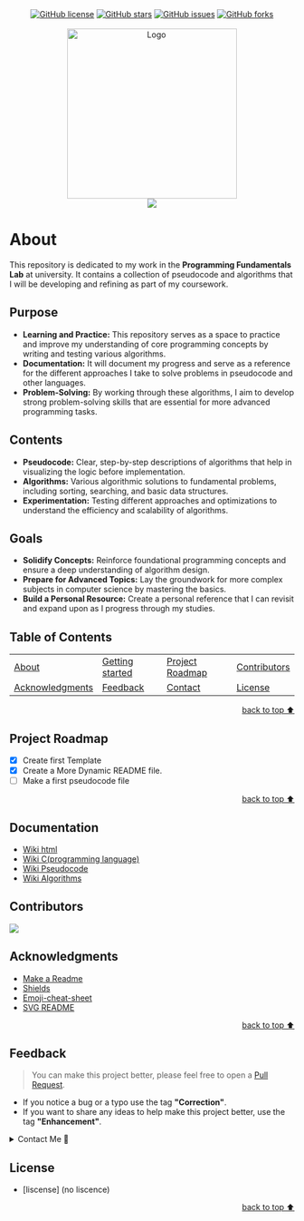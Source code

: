 <!-- Intro-->



<!-- Shields Section--> <!-- Optional -->

<!-- 
* Insert project shields and badges through this link https://shields.io/
* 
*
-->

<div align="center">
    <a href="https://github.com/AsadFattani/24K-0721/blob/main/LICENSE.txt"><img alt="GitHub license" src="https://img.shields.io/github/license/AsadFattani/24K-0721?color=ff69b4&style=for-the-badge"></a>
    <a href="https://github.com/AsadFattani/24K-0721/stargazers"><img alt="GitHub stars" src="https://img.shields.io/github/stars/AsadFattani/24K-0721?color=yellow&label=Project%20Stars&style=for-the-badge"></a>
    <a href="https://github.com/AsadFattani/24K-0721/issues"><img alt="GitHub issues" src="https://img.shields.io/github/issues/AsadFattani/24K-0721?color=brightgreen&label=issues&style=for-the-badge"></a>
    <a href="https://github.com/AsadFattani/24K-0721/network"><img alt="GitHub forks" src="https://img.shields.io/github/forks/AsadFattani/24K-0721?color=9cf&label=forks&style=for-the-badge"></a>
</div>
<br>


<!-- Logo Section  --> 

<!--
* Inserting logo a san image
-->
<div align="center" id="top">
    <a href="AsadFattani" target="_blank">
        <img src="https://avatars.githubusercontent.com/u/123973804?s=96&v=4"
        alt="Logo" height="300" width="auto">
    </a>
</div>


<!-- Project title 
* use a dynamic typing-SvG here https://readme-typing-svg.demolab.com/demo/
*
*  Instead you can type your project name after a # header
-->

<div align="center">
<img src="https://readme-typing-svg.demolab.com?font=Fira+Code&size=22&duration=4000&pause=5000&background=FFFFFF00&center=true&vCenter=true&multiline=true&width=435&lines=PROGRAMMING-FUNDEMENTALS-24K-0721">
</div>


# About

This repository is dedicated to my work in the **Programming Fundamentals Lab** at university. It contains a collection of pseudocode and algorithms that I will be developing and refining as part of my coursework.

## Purpose
- **Learning and Practice:** This repository serves as a space to practice and improve my understanding of core programming concepts by writing and testing various algorithms.
- **Documentation:** It will document my progress and serve as a reference for the different approaches I take to solve problems in pseudocode and other languages.
- **Problem-Solving:** By working through these algorithms, I aim to develop strong problem-solving skills that are essential for more advanced programming tasks.

## Contents
- **Pseudocode:** Clear, step-by-step descriptions of algorithms that help in visualizing the logic before implementation.
- **Algorithms:** Various algorithmic solutions to fundamental problems, including sorting, searching, and basic data structures.
- **Experimentation:** Testing different approaches and optimizations to understand the efficiency and scalability of algorithms.

## Goals
- **Solidify Concepts:** Reinforce foundational programming concepts and ensure a deep understanding of algorithm design.
- **Prepare for Advanced Topics:** Lay the groundwork for more complex subjects in computer science by mastering the basics.
- **Build a Personal Resource:** Create a personal reference that I can revisit and expand upon as I progress through my studies.



<!--## How to use this project-->
<!-- 
* to be added
* 
* once completed
-->



<!--## D<!--emo-->
<!--
* to be added
-->


## Table of Contents
<!-- 
* This helps keeping README readable and more professional.
-->


<dev align="center">
<table align="center">
        <tr>
            <td><a href="#about">About</a></td>        
            <td><a href="#how-to-use-this-project">Getting started</td>
            <!-- <td><a href="#demo">Demo</a></td> -->
            <td><a href="#project-roadmap--">Project Roadmap</a></td>
            <!-- <td><a href="#documentation">Documentation</a></td> -->
            <td><a href="#contributors">Contributors</a></td>
        </tr>
        <tr>
            <td><a href="#acknowledgments">Acknowledgments</a></td>
            <td><a href="#feedback">Feedback</a></td>
            <td><a href="#contact">Contact</a></td>
            <td><a href="#license">License</a></td>
        </tr>
</table>
</dev>


<!-- back to top button. -->
<p align="right"><a href="#top">back to top ⬆️</a></p>


## Project Roadmap 
<!-- 
* Add this section in case the project has different phases
* 
* Under production or will be updated.
-->
- [x] Create first Template 
- [x] Create a More Dynamic README file.
- [ ] Make a first pseudocode file

<p align="right"><a href="#top">back to top ⬆️</a></p>



## Documentation
<!-- 
* You may add any documentation or Wikis here
* 
* 
-->
- [Wiki html](https://en.wikipedia.org/wiki/HTML)
- [Wiki C(programming language)](https://en.wikipedia.org/wiki/C_(programming_language))
- [Wiki Pseudocode](https://en.wikipedia.org/wiki/Pseudocode)
- [Wiki Algorithms](https://en.wikipedia.org/wiki/Algorithm)


## Contributors
<!-- 
* Without contribution we wouldn't have open source. 
* 
-->
<a href="https://github.com/AsadFattani/24K-0721/graphs/contributors">
  <img src="https://contrib.rocks/image?repo=AsadFattani/24K-0721" />
</a>


## Acknowledgments<!-- Optional -->
<!-- 
* Credit where it's do 
* 
* Feel free to share your inspiration sources, Stackoverflow questions, github repos, tools etc.
-->

- [Make a Readme](https://www.makeareadme.com/)
- [Shields](https://shields.io/)
- [Emoji-cheat-sheet](https://github.com/ikatyang/emoji-cheat-sheet/blob/master/README.md#flags)
- [SVG README](https://readme-typing-svg.demolab.com/demo/)
<!-- - [Choose an open source license](https://choosealicense.com/) -->
<!-- TBD -->

<!-- - Use this html element to create a back to top button. -->
<p align="right"><a href="#top">back to top ⬆️</a></p>


## Feedback<!-- Required -->
<!-- 
* contacts information like email and social media accounts
.
-->

> You can make this project better, please  feel free to open a [Pull Request](https://github.com/AsadFattani/24K-0721/pulls).
- If you notice a bug or a typo use the tag **"Correction"**.
- If you want to share any ideas to help make this project better, use the tag **"Enhancement"**.

<details>
    <summary>Contact Me 📨</summary>

## Contact
<!-- 
* add your email and contact info here
-->

Reach me via email: [asad.imran.fattani@gmail.com](mailto:asad.imran.fattani@gmail.com)
</details>

## License
<!-- 
* Here you can add project license for copyrights and distribution 
* 
* check this website for an easy reference https://choosealicense.com/)
-->
- [liscense] (no liscence)



<!-- - Use this html element to create a back to top button. -->
<p align="right"><a href="#top">back to top ⬆️</a></p>












